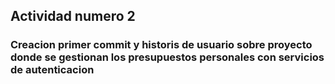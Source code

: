 ## Actividad numero 2 

### Creacion primer commit y historis de usuario sobre proyecto donde se gestionan los presupuestos personales con servicios de autenticacion 
